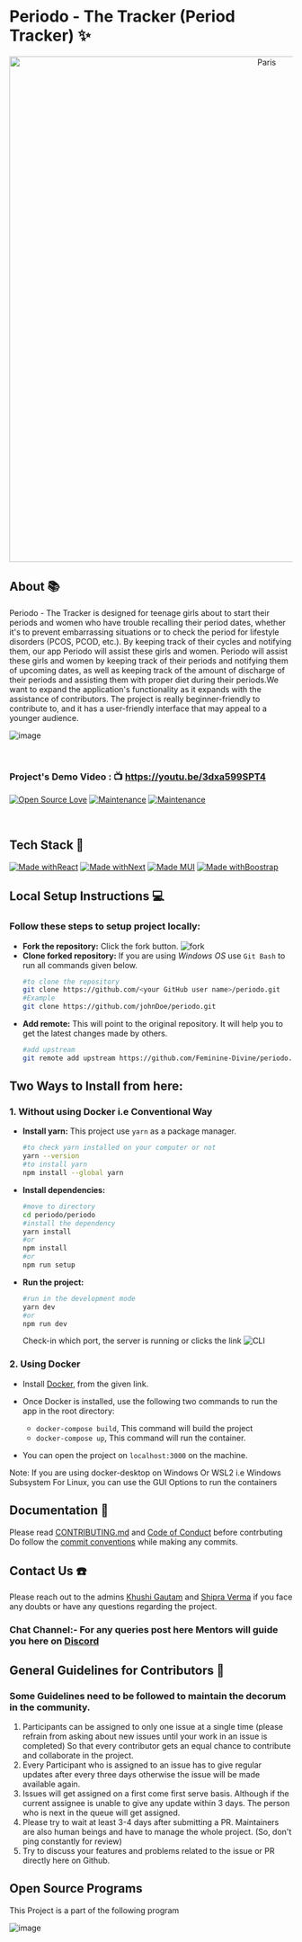 # Periodo - The Tracker (Period Tracker) ✨


<p align="center">
<img src="https://user-images.githubusercontent.com/59248269/110765451-31ea6d00-827a-11eb-8f75-078bea6a87fa.png" alt="Paris" align="center" width="900">
    </p>

## About 📚
Periodo - The Tracker is designed for teenage girls about to start their periods and women who have trouble recalling their period dates, whether it's to prevent embarrassing situations or to check the period for lifestyle disorders (PCOS, PCOD, etc.).
By keeping track of their cycles and notifying them, our app Periodo will assist these girls and women. Periodo will assist these girls and women by keeping track of their periods and notifying them of upcoming dates, as well as keeping track of the amount of discharge of their periods and assisting them with proper diet during their periods.We want to expand the application's functionality as it expands with the assistance of contributors. The project is really beginner-friendly to contribute to, and it has a user-friendly interface that may appeal to a younger audience. 


![image](https://user-images.githubusercontent.com/61618767/112602083-41041a00-8e39-11eb-9c6b-50cb15535f3c.png)

<br>

### Project's Demo Video : :tv: https://youtu.be/3dxa599SPT4

[![Open Source Love](https://badges.frapsoft.com/os/v1/open-source.svg?v=103)](https://github.com/ellerbrock/open-source-badge/) [![Maintenance](https://img.shields.io/badge/Maintained%3F-yes-green.svg?v=103)](https://GitHub.com/Naereen/StrapDown.js/graphs/commit-activity) [![Maintenance](https://img.shields.io/badge/PR's%3F-Welcomed-brightgreen.svg?v=103)](https://GitHub.com/Naereen/StrapDown.js/graphs/commit-activity)

<br>

## Tech Stack 🚀

[![Made withReact](https://img.shields.io/badge/Made%20with-React-blue?style=for-the-badge&logo=React)]() [![Made withNext](https://img.shields.io/badge/Made%20with-next-purple?style=for-the-badge&logo=Javascript)]() [![Made MUI](https://img.shields.io/badge/Made%20with-Material_Ui-orange?style=for-the-badge&logo=MaterialUi)]()  [![Made withBoostrap](https://img.shields.io/badge/Made%20with-Bootstrap-yelloe?style=for-the-badge&logo=MaterialUi)]()

## Local Setup Instructions 💻

### Follow these steps to setup project locally:
- **Fork the repository:** Click the fork button.
![fork](https://user-images.githubusercontent.com/43095489/110275583-87fdad00-7ffb-11eb-9828-1b4eb7026b3e.png)
- **Clone forked repository:** If you are using *Windows OS* use `Git Bash` to run all commands given below.
    ```bash
    #to clone the repository
    git clone https://github.com/<your GitHub user name>/periodo.git
    #Example
    git clone https://github.com/johnDoe/periodo.git
    ```
- **Add remote:** This will point to the original repository. It will help you to get the latest changes made by others.
    ```bash
    #add upstream
    git remote add upstream https://github.com/Feminine-Divine/periodo.git
    ```
## Two Ways to Install from here:

### 1. Without using Docker i.e Conventional Way
- **Install yarn:** This project use `yarn` as a package manager.
    ```bash
    #to check yarn installed on your computer or not
    yarn --version
    #to install yarn
    npm install --global yarn
    ```
- **Install dependencies:**
    ```bash
    #move to directory
    cd periodo/periodo
    #install the dependency
    yarn install
    #or
    npm install
    #or
    npm run setup
    ```
- **Run the project:**
    ```bash
    #run in the development mode
    yarn dev
    #or
    npm run dev
    ```
    Check-in which port, the server is running or clicks the link
    ![CLI](https://user-images.githubusercontent.com/43095489/110291642-57773c80-8016-11eb-9f40-5b0698c89efa.png)

### 2. Using Docker

* Install [Docker](https://docs.docker.com/engine/install/), from the given link.

* Once Docker is installed, use the following two commands to run the app in the root directory:
  * `docker-compose build`, This command will build the project
  * `docker-compose up`, This command will run the container.
  
* You can open the project on `localhost:3000` on the machine.

Note: If you are using docker-desktop on Windows Or WSL2 i.e Windows Subsystem For Linux, you can use the GUI Options to run the containers 

## Documentation 📃
Please read [CONTRIBUTING.md](https://github.com/Feminine-Divine/periodo/blob/master/.github/CONTRIBUTING.md) and [Code of Conduct](/Code-of-Conduct.md) before contrbuting
Do follow the [commit conventions](https://github.com/Feminine-Divine/periodo/blob/master/.github/CONTRIBUTING.md#commit-conventions) while making any commits.

## Contact Us ☎️
Please reach out to the admins [Khushi Gautam](https://www.linkedin.com/in/khushi-gautam-7708b4191) and [Shipra Verma](https://www.linkedin.com/in/shipra-verma-76a4611ab) if you face any doubts or have any questions regarding the project.

### Chat Channel:- For any queries post here Mentors will guide you here on [Discord](https://discord.com/channels/811724426965811210/815040260105961472) 


## General Guidelines for Contributors 🚧
### Some Guidelines need to be followed to maintain the decorum in the community.
1. Participants can be assigned to only one issue at a single time (please refrain from asking about new issues until your work in an issue is completed) So that every contributor gets an equal chance to contribute and collaborate in the project.
2. Every Participant who is assigned to an issue has to give regular updates after every three days otherwise the issue will be made available again.
3. Issues will get assigned on a first come first serve basis. Although if the current assignee is unable to give any update within 3 days. The person who is next in the queue will get assigned.
4. Please try to wait at least 3-4 days after submitting a PR. Maintainers are also human beings and have to manage the whole project. (So, don't ping constantly for review)
5. Try to discuss your features and problems related to the issue or PR directly here on Github.

## Open Source Programs
This Project is a part of the following program

![image](https://user-images.githubusercontent.com/66299533/111175145-1fe83180-85ce-11eb-9ab7-ffe81fbec848.png)
